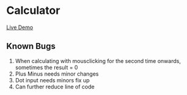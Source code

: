 # Calculator

[Live Demo](https://lun-dev.github.io/Calculator/)

## Known Bugs
1. When calculating with mousclicking for the second time onwards, sometimes the result = 0
2. Plus Minus needs minor changes
3. Dot input needs minors fix up
4. Can further reduce line of code
